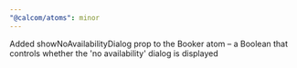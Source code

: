 ```yaml
---
"@calcom/atoms": minor
---
```


Added showNoAvailabilityDialog prop to the Booker atom – a Boolean that controls whether the 'no availability' dialog is displayed